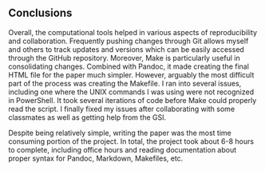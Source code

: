 
## Conclusions

Overall, the computational tools helped in various aspects of reproducibility and collaboration. 
Frequently pushing changes through Git allows myself and others to track updates and versions which 
can be easily accessed through the GitHub repository. Moreover, Make is particularly useful in 
consolidating changes. Combined with Pandoc, it made creating the final HTML file for the paper much 
simpler. However, arguably the most difficult part of the process was creating the Makefile. I ran 
into several issues, including one where the UNIX commands I was using were not recognized in PowerShell.
It took several iterations of code before Make could properly read the script. I finally fixed my issues
after collaborating with some classmates as well as getting help from the GSI. 

Despite being relatively simple, writing the paper was the most time consuming portion of the project. 
In total, the project took about 6-8 hours to complete, including office hours and reading documentation 
about proper syntax for Pandoc, Markdown, Makefiles, etc.